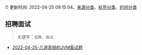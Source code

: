 :alarm_clock: 更新时间: 2022-04-25 09:15:04。[来源分类](../README.md)、[标签分类](../TAGS.md)、[时间分类](../TIMELINE.md)

## 招聘面试


> 关键字：`招聘`、`面试`



- [2022-04-25-几道高频的JVM面试题](https://toutiao.io/k/zgzh3st) 